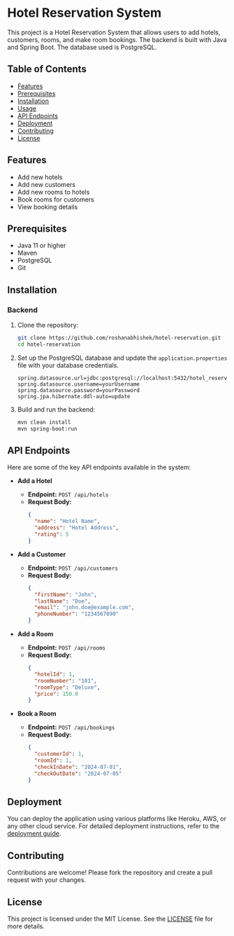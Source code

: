 
# Hotel Reservation System

This project is a Hotel Reservation System that allows users to add hotels, customers, rooms, and make room bookings. The backend is built with Java and Spring Boot. The database used is PostgreSQL.

## Table of Contents

- [Features](#features)
- [Prerequisites](#prerequisites)
- [Installation](#installation)
- [Usage](#usage)
- [API Endpoints](#api-endpoints)
- [Deployment](#deployment)
- [Contributing](#contributing)
- [License](#license)

## Features

- Add new hotels
- Add new customers
- Add new rooms to hotels
- Book rooms for customers
- View booking details

## Prerequisites

- Java 11 or higher
- Maven
- PostgreSQL
- Git

## Installation

### Backend

1. Clone the repository:

   ```sh
   git clone https://github.com/roshanabhishek/hotel-reservation.git
   cd hotel-reservation
   ```

2. Set up the PostgreSQL database and update the `application.properties` file with your database credentials.

   ```properties
   spring.datasource.url=jdbc:postgresql://localhost:5432/hotel_reservation
   spring.datasource.username=yourUsername
   spring.datasource.password=yourPassword
   spring.jpa.hibernate.ddl-auto=update
   ```

3. Build and run the backend:

   ```sh
   mvn clean install
   mvn spring-boot:run
   ```

## API Endpoints

Here are some of the key API endpoints available in the system:

- **Add a Hotel**
  - **Endpoint:** `POST /api/hotels`
  - **Request Body:** 
    ```json
    {
      "name": "Hotel Name",
      "address": "Hotel Address",
      "rating": 5
    }
    ```

- **Add a Customer**
  - **Endpoint:** `POST /api/customers`
  - **Request Body:**
    ```json
    {
      "firstName": "John",
      "lastName": "Doe",
      "email": "john.doe@example.com",
      "phoneNumber": "1234567890"
    }
    ```

- **Add a Room**
  - **Endpoint:** `POST /api/rooms`
  - **Request Body:**
    ```json
    {
      "hotelId": 1,
      "roomNumber": "101",
      "roomType": "Deluxe",
      "price": 150.0
    }
    ```

- **Book a Room**
  - **Endpoint:** `POST /api/bookings`
  - **Request Body:**
    ```json
    {
      "customerId": 1,
      "roomId": 1,
      "checkInDate": "2024-07-01",
      "checkOutDate": "2024-07-05"
    }
    ```

## Deployment

You can deploy the application using various platforms like Heroku, AWS, or any other cloud service. For detailed deployment instructions, refer to the [deployment guide](docs/deployment.md).

## Contributing

Contributions are welcome! Please fork the repository and create a pull request with your changes.

## License

This project is licensed under the MIT License. See the [LICENSE](LICENSE) file for more details.
